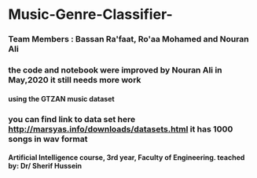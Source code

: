 # Music-Genre-Classifier-
### **Team Members**  : Bassan Ra'faat, Ro'aa Mohamed and Nouran Ali
### the code and notebook were improved by Nouran Ali in May,2020 it still needs more work
#### using the GTZAN music dataset 
### you can find link to data set here http://marsyas.info/downloads/datasets.html it has 1000 songs in wav format
#### Artificial Intelligence course, 3rd year, Faculty of Engineering. teached by: Dr/ Sherif Hussein


